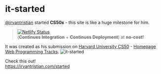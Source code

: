 # it-started
[@irvantristian](https://irvantristian.com) started **CS50x** - this site is like a huge milestone for him.
> [![Netlify Status](https://api.netlify.com/api/v1/badges/d2922a31-2e01-47bf-b443-d408e3b2a8c3/deploy-status)](https://app.netlify.com/sites/itstarted/deploys) \
(**Continues Integration** + **Continues Deployment**) at **no-cost!**

It was created as his submission on [Harvard University CS50](https://online-learning.harvard.edu/course/cs50-introduction-computer-science) - [Homepage Web Programming Tracks](https://cs50.harvard.edu/x/2020/tracks/web/homepage/).
![it-started](https://user-images.githubusercontent.com/29120359/82726783-94d13e80-9d10-11ea-80f1-98342b4d8483.png)


Check this out! \
https://irvantristian.com/started

